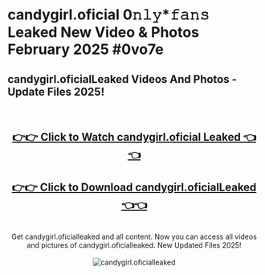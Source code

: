 # candygirl.oficial 0𝚗𝚕𝚢*𝚏𝚊𝚗𝚜 Leaked New Video & Photos February 2025 #0vo7e

<h2>candygirl.oficialLeaked Videos And Photos - Update Files 2025!</h2>
<br>
<div align="center">
<h2><a href="https://mediaupload.pro?title=candygirl.oficial&ref=11F" rel="nofollow">👉👉 Click to Watch candygirl.oficial Leaked 👈👈</a></h2>
<h2><a href="https://mediaupload.pro?title=candygirl.oficial&ref=11F" rel="nofollow">👉👉 Click to Download candygirl.oficialLeaked 👈👈</a></h2>
<br>
Get candygirl.oficialleaked and all content. Now you can access all videos and pictures of candygirl.oficialleaked. New Updated Files 2025!
<br>
<br>
<a href="https://mediaupload.pro?title=candygirl.oficial&ref=11F" rel="nofollow" data-target="animated-image.originalLink"><img src="https://i.ibb.co/Gkj2r4b/banner.png" alt="candygirl.oficialleaked" style="max-width: 100%; display: inline-block;" data-target="animated-image.originalImage"></a>
</div>
<br>

